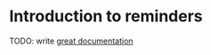 # Introduction to reminders

TODO: write [great documentation](http://jacobian.org/writing/what-to-write/)
